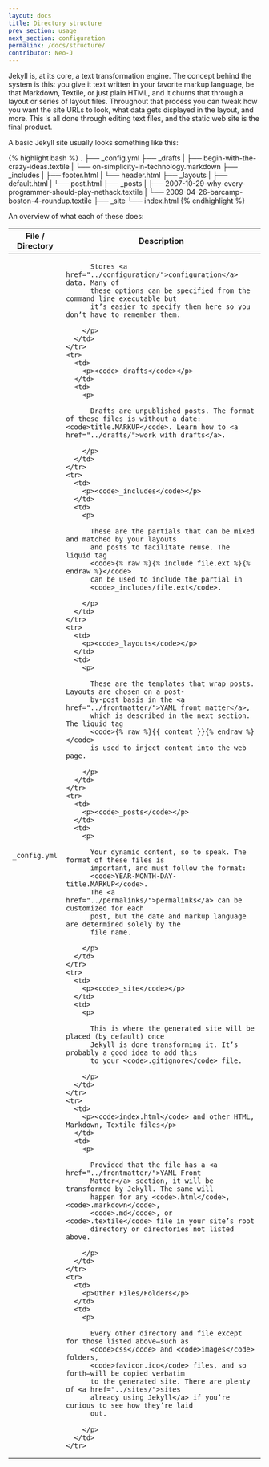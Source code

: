 ```yaml
---
layout: docs
title: Directory structure
prev_section: usage
next_section: configuration
permalink: /docs/structure/
contributor: Neo-J
---
```


Jekyll is, at its core, a text transformation engine. The concept behind the
system is this: you give it text written in your favorite markup language, be
that Markdown, Textile, or just plain HTML, and it churns that through a layout
or series of layout files. Throughout that process you can tweak how you want
the site URLs to look, what data gets displayed in the layout, and more. This is
all done through editing text files, and the static web site is the final
product.

A basic Jekyll site usually looks something like this:

{% highlight bash %}
.
├── _config.yml
├── _drafts
|   ├── begin-with-the-crazy-ideas.textile
|   └── on-simplicity-in-technology.markdown
├── _includes
|   ├── footer.html
|   └── header.html
├── _layouts
|   ├── default.html
|   └── post.html
├── _posts
|   ├── 2007-10-29-why-every-programmer-should-play-nethack.textile
|   └── 2009-04-26-barcamp-boston-4-roundup.textile
├── _site
└── index.html
{% endhighlight %}

An overview of what each of these does:

<div class="mobile-side-scroller">
<table>
  <thead>
    <tr>
      <th>File / Directory</th>
      <th>Description</th>
    </tr>
  </thead>
  <tbody>
    <tr>
      <td>
        <p><code>_config.yml</code></p>
      </td>
      <td>
        <p>

          Stores <a href="../configuration/">configuration</a> data. Many of
          these options can be specified from the command line executable but
          it’s easier to specify them here so you don’t have to remember them.

        </p>
      </td>
    </tr>
    <tr>
      <td>
        <p><code>_drafts</code></p>
      </td>
      <td>
        <p>

          Drafts are unpublished posts. The format of these files is without a date: <code>title.MARKUP</code>. Learn how to <a href="../drafts/">work with drafts</a>.

        </p>
      </td>
    </tr>
    <tr>
      <td>
        <p><code>_includes</code></p>
      </td>
      <td>
        <p>

          These are the partials that can be mixed and matched by your layouts
          and posts to facilitate reuse. The liquid tag
          <code>{% raw %}{% include file.ext %}{% endraw %}</code>
          can be used to include the partial in
          <code>_includes/file.ext</code>.

        </p>
      </td>
    </tr>
    <tr>
      <td>
        <p><code>_layouts</code></p>
      </td>
      <td>
        <p>

          These are the templates that wrap posts. Layouts are chosen on a post-
          by-post basis in the <a href="../frontmatter/">YAML front matter</a>,
          which is described in the next section. The liquid tag
          <code>{% raw %}{{ content }}{% endraw %}</code>
          is used to inject content into the web page.

        </p>
      </td>
    </tr>
    <tr>
      <td>
        <p><code>_posts</code></p>
      </td>
      <td>
        <p>

          Your dynamic content, so to speak. The format of these files is
          important, and must follow the format:
          <code>YEAR-MONTH-DAY-title.MARKUP</code>.
          The <a href="../permalinks/">permalinks</a> can be customized for each
          post, but the date and markup language are determined solely by the
          file name.

        </p>
      </td>
    </tr>
    <tr>
      <td>
        <p><code>_site</code></p>
      </td>
      <td>
        <p>

          This is where the generated site will be placed (by default) once
          Jekyll is done transforming it. It’s probably a good idea to add this
          to your <code>.gitignore</code> file.

        </p>
      </td>
    </tr>
    <tr>
      <td>
        <p><code>index.html</code> and other HTML, Markdown, Textile files</p>
      </td>
      <td>
        <p>

          Provided that the file has a <a href="../frontmatter/">YAML Front
          Matter</a> section, it will be transformed by Jekyll. The same will
          happen for any <code>.html</code>, <code>.markdown</code>,
          <code>.md</code>, or <code>.textile</code> file in your site’s root
          directory or directories not listed above.

        </p>
      </td>
    </tr>
    <tr>
      <td>
        <p>Other Files/Folders</p>
      </td>
      <td>
        <p>

          Every other directory and file except for those listed above—such as
          <code>css</code> and <code>images</code> folders,
          <code>favicon.ico</code> files, and so forth—will be copied verbatim
          to the generated site. There are plenty of <a href="../sites/">sites
          already using Jekyll</a> if you’re curious to see how they’re laid
          out.

        </p>
      </td>
    </tr>
  </tbody>
</table>
</div>
